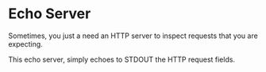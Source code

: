 # Echo Server

Sometimes, you just a need an HTTP server to inspect requests that you are expecting.

This echo server, simply echoes to STDOUT the HTTP request fields.
